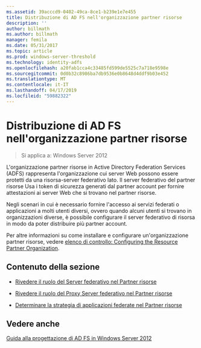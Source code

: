 ```yaml
---
ms.assetid: 39acccd9-0402-49ca-8ce1-b239e1e7e455
title: Distribuzione di AD FS nell'organizzazione partner risorse
description: ''
author: billmath
ms.author: billmath
manager: femila
ms.date: 05/31/2017
ms.topic: article
ms.prod: windows-server-threshold
ms.technology: identity-adfs
ms.openlocfilehash: a20fab1cca4c33485fd599de5525c7a718e9598e
ms.sourcegitcommit: 0d0b32c8986ba7db9536e0b8648d4ddf9b03e452
ms.translationtype: MT
ms.contentlocale: it-IT
ms.lasthandoff: 04/17/2019
ms.locfileid: "59882322"
---
```

# <a name="deploying-ad-fs-in-the-resource-partner-organization"></a>Distribuzione di AD FS nell'organizzazione partner risorse

>Si applica a: Windows Server 2012

L'organizzazione partner risorse in Active Directory Federation Services \(ADFS\) rappresenta l'organizzazione cui server Web possono essere protetti da una risorsa\-server federativo lato. Il server federativo del partner risorse Usa i token di sicurezza generati dal partner account per fornire attestazioni ai server Web che si trovano nel partner risorse.  
  
Negli scenari in cui è necessario fornire l'accesso ai servizi federati o applicazioni a molti utenti diversi, ovvero quando alcuni utenti si trovano in organizzazioni diverse, è possibile configurare il server federativo di risorsa in modo da poter distribuire più partner account.  
  
Per altre informazioni su come installare e configurare un'organizzazione partner risorse, vedere [elenco di controllo: Configuring the Resource Partner Organization](../../ad-fs/deployment/Checklist--Configuring-the-Resource-Partner-Organization.md).  
  
## <a name="in-this-section"></a>Contenuto della sezione  
  
-   [Rivedere il ruolo del Server federativo nel Partner risorse](Review-the-Role-of-the-Federation-Server-in-the-Resource-Partner.md)  
  
-   [Rivedere il ruolo del Proxy Server federativo nel Partner risorse](Review-the-Role-of-the-Federation-Server-Proxy-in-the-Resource-Partner.md)  
  
-   [Determinare la strategia di applicazioni federate nel Partner risorse](Determine-Your-Federated-Application-Strategy-in-the-Resource-Partner.md)  
  

## <a name="see-also"></a>Vedere anche
[Guida alla progettazione di AD FS in Windows Server 2012](AD-FS-Design-Guide-in-Windows-Server-2012.md)

